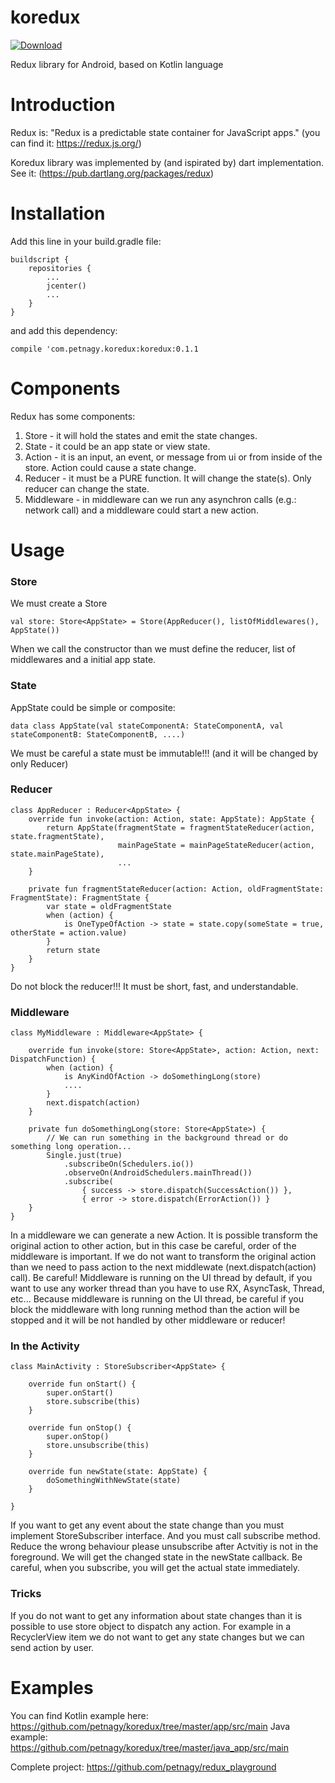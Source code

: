 # koredux

[ ![Download](https://api.bintray.com/packages/petnagy/koredux/koredux/images/download.svg) ](https://bintray.com/petnagy/koredux/koredux/_latestVersion)

Redux library for Android, based on Kotlin language

# Introduction

Redux is: "Redux is a predictable state container for JavaScript apps."
(you can find it: https://redux.js.org/)

Koredux library was implemented by (and ispirated by) dart implementation.
See it: (https://pub.dartlang.org/packages/redux)

# Installation

Add this line in your build.gradle file:
```
buildscript {
    repositories {
        ...
        jcenter()
        ...
    }    
}
```
and add this dependency:

```
compile 'com.petnagy.koredux:koredux:0.1.1
```
# Components

Redux has some components:
1. Store - it will hold the states and emit the state changes.
2. State - it could be an app state or view state.
3. Action - it is an input, an event, or message from ui or from inside of the store. Action could cause a state change.
4. Reducer - it must be a PURE function. It will change the state(s). Only reducer can change the state.
5. Middleware - in middleware can we run any asynchron calls (e.g.: network call) and a middleware could start a new action.

# Usage

### Store
We must create a Store

```
val store: Store<AppState> = Store(AppReducer(), listOfMiddlewares(), AppState())
```
When we call the constructor than we must define the reducer, list of middlewares and a initial app state.

### State
AppState could be simple or composite:

```
data class AppState(val stateComponentA: StateComponentA, val stateComponentB: StateComponentB, ....)
```
We must be careful a state must be immutable!!! (and it will be changed by only Reducer)

### Reducer

```
class AppReducer : Reducer<AppState> {
    override fun invoke(action: Action, state: AppState): AppState {
        return AppState(fragmentState = fragmentStateReducer(action, state.fragmentState),
                        mainPageState = mainPageStateReducer(action, state.mainPageState), 
                        ...
    }
    
    private fun fragmentStateReducer(action: Action, oldFragmentState: FragmentState): FragmentState {
        var state = oldFragmentState
        when (action) {
            is OneTypeOfAction -> state = state.copy(someState = true, otherState = action.value)
        }
        return state
    }
}
```

Do not block the reducer!!! It must be short, fast, and understandable.

### Middleware

```
class MyMiddleware : Middleware<AppState> {

    override fun invoke(store: Store<AppState>, action: Action, next: DispatchFunction) {
        when (action) {
            is AnyKindOfAction -> doSomethingLong(store)
            ....
        }
        next.dispatch(action)
    }
    
    private fun doSomethingLong(store: Store<AppState>) {
        // We can run something in the background thread or do something long operation...
        Single.just(true)
            .subscribeOn(Schedulers.io())
            .observeOn(AndroidSchedulers.mainThread())
            .subscribe(
                { success -> store.dispatch(SuccessAction()) },
                { error -> store.dispatch(ErrorAction()) }
    }
}
```

In a middleware we can generate a new Action. It is possible transform the original action to other action, but in this case be careful, order of the middleware is important. If we do not want to transform the original action than we need to pass action to the next middlewate (next.dispatch(action) call).
Be careful! Middleware is running on the UI thread by default, if you want to use any worker thread than you have to use RX, AsyncTask, Thread, etc...
Because middleware is running on the UI thread, be careful if you block the middleware with long running method than the action will be stopped and it will be not handled by other middleware or reducer!

### In the Activity

```
class MainActivity : StoreSubscriber<AppState> {

    override fun onStart() {
        super.onStart()
        store.subscribe(this)
    }

    override fun onStop() {
        super.onStop()
        store.unsubscribe(this)
    }

    override fun newState(state: AppState) {
        doSomethingWithNewState(state)
    }

}
```

If you want to get any event about the state change than you must implement StoreSubscriber<AppState> interface.
And you must call subscribe method. Reduce the wrong behaviour please unsubscribe after Actvitiy is not in the foreground.
We will get the changed state in the newState callback. Be careful, when you subscribe, you will get the actual state immediately.
  
### Tricks

If you do not want to get any information about state changes than it is possible to use store object to dispatch any action.
For example in a RecyclerView item we do not want to get any state changes but we can send action by user.

# Examples

You can find Kotlin example here: https://github.com/petnagy/koredux/tree/master/app/src/main
Java example: https://github.com/petnagy/koredux/tree/master/java_app/src/main

Complete project: https://github.com/petnagy/redux_playground
